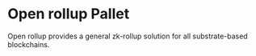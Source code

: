 # Open rollup Pallet

Open rollup provides a general zk-rollup solution for all substrate-based blockchains.


